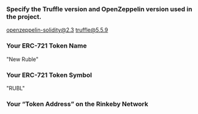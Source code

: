 ### Specify the Truffle version and OpenZeppelin version used in the project.
openzeppelin-solidity@2.3
truffle@5.5.9 
### Your ERC-721 Token Name
"New Ruble"
### Your ERC-721 Token Symbol
"RUBL"
### Your “Token Address” on the Rinkeby Network